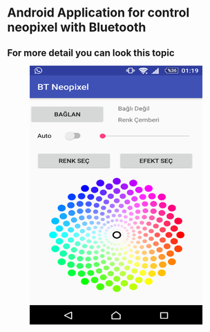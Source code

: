 # Android Application for control neopixel with Bluetooth

## For more detail you can look this topic

<center><img src="appss.png" width="400px" height="600px"></center>
